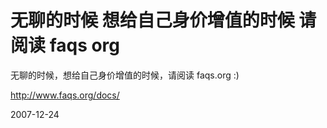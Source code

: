 # 无聊的时候 想给自己身价增值的时候 请阅读 faqs org


无聊的时候，想给自己身价增值的时候，请阅读 faqs.org :)

http://www.faqs.org/docs/


2007-12-24